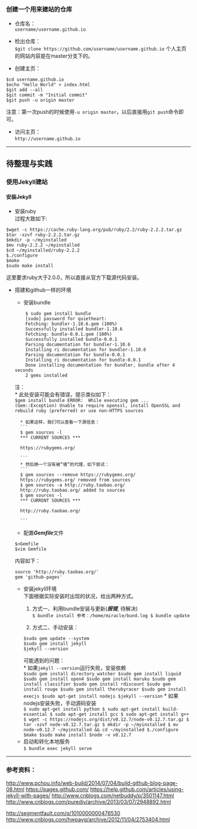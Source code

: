 #
### 创建一个用来建站的仓库  
+ 仓库名：  
`username/username.github.io`

+ 检出仓库：  
`$git clone https://github.com/username/username.github.io`
个人主页的网站内容是在master分支下的。

+ 创建主页：  
```
$cd username.github.io
$echo "Hello World" > index.html
$git add --all
$git commit -m "Initial commit"
$git push -u origin master
```
注意：第一次push的时候使用`-u origin master`，以后直接用`git push`命令即可。

+ 访问主页：  
`http://username.github.io`

---
## 待整理与实践
### 使用Jekyll建站
#### 安装Jekyll
+ 安装ruby  
过程大致如下:
```
$wget -c https://cache.ruby-lang.org/pub/ruby/2.2/ruby-2.2.2.tar.gz
$tar -xzvf ruby-2.2.2.tar.gz
$mkdir -p ~/myinstalled
$mv ruby-2.2.2 ~/myinstalled
$cd ~/myinstalled/ruby-2.2.2
$./configure
$make
$sudo make install
```
这里要求ruby大于2.0.0，所以直接从官方下载源代码安装。

+ 搭建和github一样的环境  
	- 安装bundle  
	```
	    $ sudo gem install bundle
	    [sudo] password for quietheart:
	    Fetching: bundler-1.10.6.gem (100%)
	    Successfully installed bundler-1.10.6
	    Fetching: bundle-0.0.1.gem (100%)
	    Successfully installed bundle-0.0.1
	    Parsing documentation for bundler-1.10.6
	    Installing ri documentation for bundler-1.10.6
	    Parsing documentation for bundle-0.0.1
	    Installing ri documentation for bundle-0.0.1
	    Done installing documentation for bundler, bundle after 4 seconds
	    2 gems installed
	```  
	注：  
		* 此处安装可能会有错误，提示类似如下：  
		```
		$gem install bundle
		ERROR:  While executing gem ... (Gem::Exception)
		Unable to require openssl, install OpenSSL and rebuild ruby (preferred) or use non-HTTPS sources
		```

		* 如果这样，我们可以查看一下源信息：  
		```
		$ gem sources -l
		*** CURRENT SOURCES ***

		https://rubygems.org/

		```  
		* 然后换一个没有被“墙”的代理，如下尝试：  
		```
		$ gem sources --remove https://rubygems.org/
		https://rubygems.org/ removed from sources
		$ gem sources -a http://ruby.taobao.org/
		http://ruby.taobao.org/ added to sources
		$ gem sources -l
		*** CURRENT SOURCES ***

		http://ruby.taobao.org/

		```

	- 配置***Gemfile***文件  
	```
	$>Gemfile
	$vim Gemfile
	```
	内容如下：
	```
	source 'http://ruby.taobao.org/'
	gem 'github-pages'
	```
	- 安装jekyll环境  
	下面根据实际安装时出现的状况，给出两种方式。  
		1. 方式一、利用bundle安装与更新(***报错***, 待解决)  
		  ```
		  $ bundle install
		  参考：/home/miracle/bund.log
		  $ bundle update
		  ```

		2. 方式二、手动安装：  
		```
		$sudo gem update --system
		$sudo gem install jekyll
		$jekyll --version
		```
		可能遇到的问题：  
			* 如果`jekyll --version`运行失败，安装依赖  
			```
			$sudo gem install directory_watcher
			$sudo gem install liquid
			$sudo gem install open4
			$sudo gem install maruku
			$sudo gem install classifier
			$sudo gem install rdiscount
			$sudo gem install rouge
			$sudo gem install therubyracer
			$sudo gem install execjs
			$sudo apt-get install nodejs
			$jekyll --version
			```
			* 如果nodejs安装失败，手动源码安装  
			```
			$ sudo apt-get install python
			$ sudo apt-get install build-essential
			$ sudo apt-get install gcc
			$ sudo apt-get install g++
			$ wget -c https://nodejs.org/dist/v0.12.7/node-v0.12.7.tar.gz
			$ tar -xzvf node-v0.12.7.tar.gz
			$ mkdir -p ~/myinstalled
			$ mv node-v0.12.7 ~/myinstalled && cd ~/myinstalled
			$./configure
			$make
			$sudo make install
			$node -v
			v0.12.7
			```
	- 启动和转化本地服务    
	`$ bundle exec jekyll serve`

___
### 参考资料：
http://www.pchou.info/web-build/2014/07/04/build-github-blog-page-08.html
https://pages.github.com/
https://help.github.com/articles/using-jekyll-with-pages/
http://www.cnblogs.com/netbuddy/p/3501147.html
http://www.cnblogs.com/purediy/archive/2013/03/07/2948892.html

http://segmentfault.com/q/1010000000476530
http://www.cnblogs.com/hwpayg/archive/2012/11/04/2753404.html

